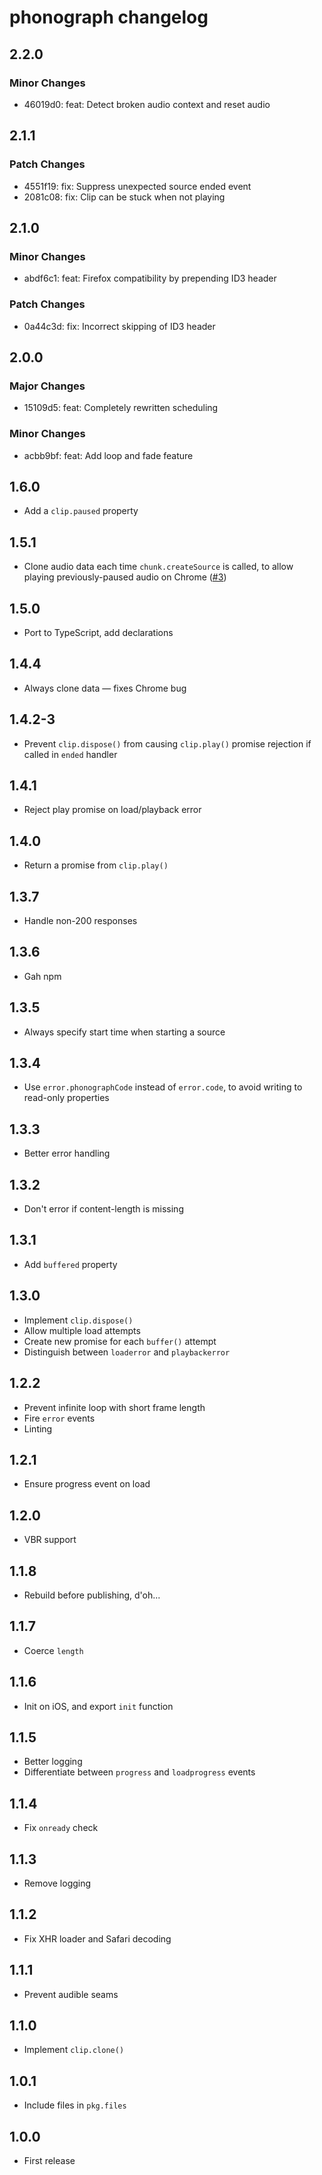 # phonograph changelog

## 2.2.0

### Minor Changes

- 46019d0: feat: Detect broken audio context and reset audio

## 2.1.1

### Patch Changes

- 4551f19: fix: Suppress unexpected source ended event
- 2081c08: fix: Clip can be stuck when not playing

## 2.1.0

### Minor Changes

- abdf6c1: feat: Firefox compatibility by prepending ID3 header

### Patch Changes

- 0a44c3d: fix: Incorrect skipping of ID3 header

## 2.0.0

### Major Changes

- 15109d5: feat: Completely rewritten scheduling

### Minor Changes

- acbb9bf: feat: Add loop and fade feature

## 1.6.0

- Add a `clip.paused` property

## 1.5.1

- Clone audio data each time `chunk.createSource` is called, to allow playing previously-paused audio on Chrome ([#3](https://github.com/Rich-Harris/phonograph/issues/3))

## 1.5.0

- Port to TypeScript, add declarations

## 1.4.4

- Always clone data — fixes Chrome bug

## 1.4.2-3

- Prevent `clip.dispose()` from causing `clip.play()` promise rejection if called in `ended` handler

## 1.4.1

- Reject play promise on load/playback error

## 1.4.0

- Return a promise from `clip.play()`

## 1.3.7

- Handle non-200 responses

## 1.3.6

- Gah npm

## 1.3.5

- Always specify start time when starting a source

## 1.3.4

- Use `error.phonographCode` instead of `error.code`, to avoid writing to read-only properties

## 1.3.3

- Better error handling

## 1.3.2

- Don't error if content-length is missing

## 1.3.1

- Add `buffered` property

## 1.3.0

- Implement `clip.dispose()`
- Allow multiple load attempts
- Create new promise for each `buffer()` attempt
- Distinguish between `loaderror` and `playbackerror`

## 1.2.2

- Prevent infinite loop with short frame length
- Fire `error` events
- Linting

## 1.2.1

- Ensure progress event on load

## 1.2.0

- VBR support

## 1.1.8

- Rebuild before publishing, d'oh...

## 1.1.7

- Coerce `length`

## 1.1.6

- Init on iOS, and export `init` function

## 1.1.5

- Better logging
- Differentiate between `progress` and `loadprogress` events

## 1.1.4

- Fix `onready` check

## 1.1.3

- Remove logging

## 1.1.2

- Fix XHR loader and Safari decoding

## 1.1.1

- Prevent audible seams

## 1.1.0

- Implement `clip.clone()`

## 1.0.1

- Include files in `pkg.files`

## 1.0.0

- First release

